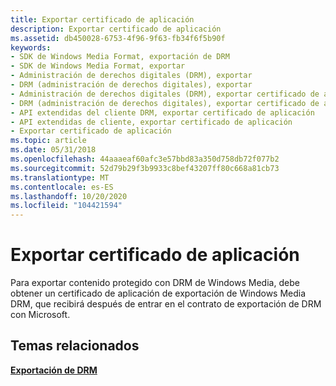 ```yaml
---
title: Exportar certificado de aplicación
description: Exportar certificado de aplicación
ms.assetid: db450028-6753-4f96-9f63-fb34f6f5b90f
keywords:
- SDK de Windows Media Format, exportación de DRM
- SDK de Windows Media Format, exportar
- Administración de derechos digitales (DRM), exportar
- DRM (administración de derechos digitales), exportar
- Administración de derechos digitales (DRM), exportar certificado de aplicación
- DRM (administración de derechos digitales), exportar certificado de aplicación
- API extendidas del cliente DRM, exportar certificado de aplicación
- API extendidas de cliente, exportar certificado de aplicación
- Exportar certificado de aplicación
ms.topic: article
ms.date: 05/31/2018
ms.openlocfilehash: 44aaaeaf60afc3e57bbd83a350d758db72f077b2
ms.sourcegitcommit: 52d79b29f3b9933c8bef43207ff80c668a81cb73
ms.translationtype: MT
ms.contentlocale: es-ES
ms.lasthandoff: 10/20/2020
ms.locfileid: "104421594"
---
```

# <a name="export-application-certificate"></a>Exportar certificado de aplicación

Para exportar contenido protegido con DRM de Windows Media, debe obtener un certificado de aplicación de exportación de Windows Media DRM, que recibirá después de entrar en el contrato de exportación de DRM con Microsoft.


## <a name="related-topics"></a>Temas relacionados

<dl> <dt>

[**Exportación de DRM**](drm-export.md)
</dt> </dl>

 

 





